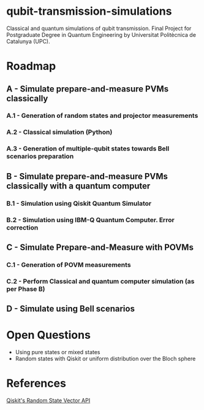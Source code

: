 # qubit-transmission-simulations
Classical and quantum simulations of qubit transmission. Final Project for Postgraduate Degree in Quantum Engineering by Universitat Politècnica de Catalunya (UPC).

# Roadmap

## A - Simulate prepare-and-measure PVMs classically

### A.1 - Generation of random states and projector measurements

### A.2 - Classical simulation (Python)

### A.3 - Generation of multiple-qubit states towards Bell scenarios preparation

## B - Simulate prepare-and-measure PVMs classically with a quantum computer

### B.1 - Simulation using Qiskit Quantum Simulator

### B.2 - Simulation using IBM-Q Quantum Computer. Error correction 


## C - Simulate Prepare-and-Measure with POVMs

### C.1 - Generation of POVM measurements

### C.2 - Perform Classical and quantum computer simulation (as per Phase B)

## D - Simulate using Bell scenarios


# Open Questions

 - Using pure states or mixed states
 - Random states with Qiskit or uniform distribution over the Bloch sphere
 
 # References
[Qiskit's Random State Vector API](http://qiskit.org/documentation/stubs/qiskit.quantum_info.random_statevector.html)
